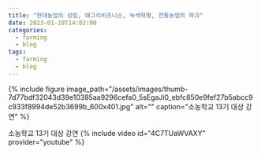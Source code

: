 ```yaml
---
title: "현대농업의 성립, 애그리비즈니스, 녹색혁명, 전통농업의 파괴"
date: 2023-01-18T14:02:00
categories:
  - farming
  - blog
tags:
  - farming
  - blog
---
```


{% include figure image_path="/assets/images/thumb-7d77bdf32043d39e10385aa9296cefa0_5sEgaJi0_ebfc850e9fef27b5abcc9c933f8994de52b3699b_600x401.jpg" alt="" caption="소농학교 13기 대상 강연" %}

 소농학교 13기 대상 강연
{% include video id="4C7TUaWVAXY" provider="youtube" %}
